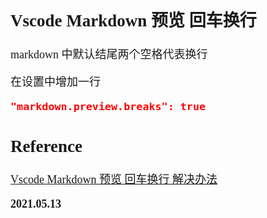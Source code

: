 <font size=4 face='楷体'>

## Vscode Markdown 预览 回车换行

markdown 中默认结尾两个空格代表换行

在设置中增加一行

```json
"markdown.preview.breaks": true
```

## Reference

[Vscode Markdown 预览 回车换行 解决办法](https://blog.csdn.net/qq_40996976/article/details/109565641)

**2021.05.13**
